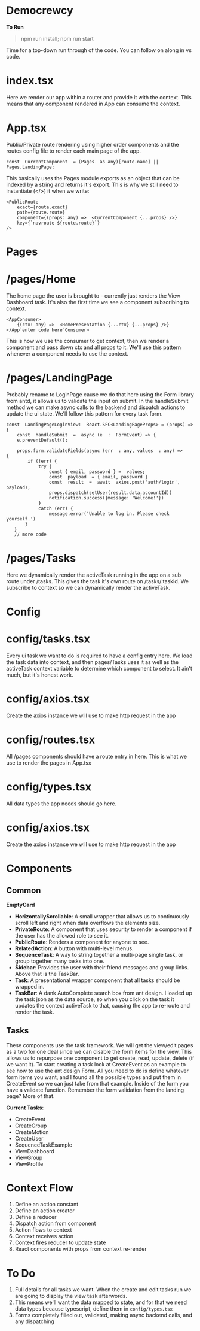 # Democrewcy

**To Run**

> npm run install; npm run start

  Time for a top-down run through of the code. You can follow on along in vs code.
  
# index.tsx

Here we render our app within a router and provide it with the context. This means that any component rendered in App can consume the context.

  

# App.tsx

Public/Private route rendering using higher order components and the routes config file to render each main page of the app. 

    const  CurrentComponent  = (Pages  as any)[route.name] ||  Pages.LandingPage;

This basically uses the Pages module exports as an object that can be indexed by a string and returns it's export. This is why we still need to instantiate (</>) it when we write:
  

    <PublicRoute
	    exact={route.exact}
	    path={route.route}
	    component={(props: any) =>  <CurrentComponent {...props} />}
	    key={`navroute-${route.route}`}
    />


# Pages


# /pages/Home

The home page the user is brought to - currently just renders the View Dashboard task. It's also the first time we see a component subscribing to context.

    <AppConsumer>
        {(ctx: any) =>  <HomePresentation {...ctx} {...props} />}
    </App`enter code here`Consumer>
This is how we use the consumer to get context, then we render a component and pass down ctx and all props to it. We'll use this pattern whenever a component needs to use the context.
  

# /pages/LandingPage

Probably rename to LoginPage cause we do that here using the Form library from antd, it allows us to validate the input on submit. In the handleSubmit method we can make async calls to the backend and dispatch actions to update the ui state. We'll follow this pattern for every task form.

    const  LandingPageLoginView:  React.SFC<LandingPageProps> = (props) => {
	    const  handleSubmit  =  async (e  :  FormEvent) => {
	    e.preventDefault();
    
	    props.form.validateFields(async (err  : any, values  : any) => 			{
		    if (!err) {
			    try {
				    const { email, password } =  values;
				    const  payload  = { email, password }
				    const  result  =  await  axios.post('auth/login', payload);
				    props.dispatch(setUser(result.data.accountId))
				    notification.success({message: 'Welcome!'})
			    }
			    catch (err) {
					message.error('Unable to log in. Please check yourself.')
	       }
       } 
       // more code
       
 



# /pages/Tasks

Here we dynamically render the activeTask running in the app on a sub route under /tasks. This gives the task it's own route on /tasks/:taskId. We subscribe to context so we can dynamically render the activeTask.

  
  # Config
  

# config/tasks.tsx

Every ui task we want to do is required to have a config entry here. We load the task data into context, and then pages/Tasks uses it as well as the activeTask context variable to determine which component to select. It ain't much, but it's honest work.

  

# config/axios.tsx

Create the axios instance we will use to make http request in the app

  

# config/routes.tsx

All /pages components should have a route entry in here. This is what we use to render the pages in App.tsx

  

# config/types.tsx

All data types the app needs should go here.

  

# config/axios.tsx

Create the axios instance we will use to make http request in the app



  # Components

## Common
**EmptyCard**
- **HorizontallyScrollable**: A small wrapper that allows us to continuously scroll left and right when data overflows the elements size.
- **PrivateRoute**: A component that uses security to render a component if the user has the allowed role to see it.
- **PublicRoute**: Renders a component for anyone to see.
- **RelatedAction**: A button with multi-level menus.
- **SequenceTask**: A way to string together a multi-page single task, or group together many tasks into one. 
- **Sidebar**: Provides the user with their friend messages and group links. Above that is the TaskBar.
- **Task**: A presentational wrapper component that all tasks should be wrapped in.  
- **TaskBar**: A dank AutoComplete search box from ant design. I loaded up the task json as the data source, so when you click on the task it updates the context activeTask to that, causing the app to re-route and render the task.

## Tasks
These components use the task framework. We will get the view/edit pages as a two for one deal since we can disable the form items for the view. This allows us to repurpose one component to get create, read, update, delete (if we want it). To start creating a task look at CreateEvent as an example to see how to use the ant design Form. All you need to do is define whatever form items you want, and I found all the possible types and put them in CreateEvent so we can just take from that example. Inside of the form you have a validate function. Remember the form validation from the landing page? More of that.

**Current Tasks**:
- CreateEvent
- CreateGroup
- CreateMotion
- CreateUser
- SequenceTaskExample
- ViewDashboard
- ViewGroup
- ViewProfile

  

# Context Flow

1. Define an action constant
2. Define an action creator
3. Define a reducer
4. Dispatch action from component
5. Action flows to context
6. Context receives action
7. Context fires reducer to update state
8. React components with props from context re-render


# To Do
1. Full details for all tasks we want. When the create and edit tasks run we are going to display the view task afterwords.
2. This means we'll want the data mapped to state, and for that we need data types because typescript, define them in `config/types.tsx`
3. Forms completely filled out, validated, making async backend calls, and any dispatching 

